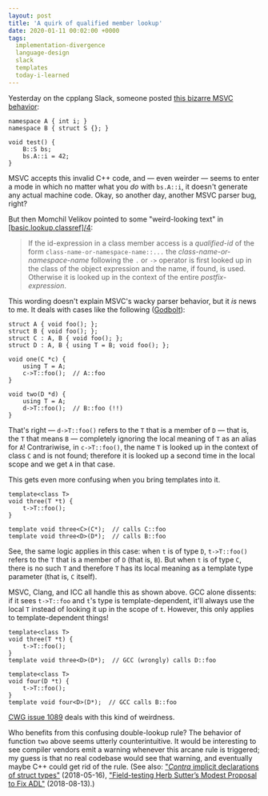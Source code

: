 ```yaml
---
layout: post
title: 'A quirk of qualified member lookup'
date: 2020-01-11 00:02:00 +0000
tags:
  implementation-divergence
  language-design
  slack
  templates
  today-i-learned
---
```


Yesterday on the cpplang Slack, someone posted [this bizarre MSVC behavior](https://godbolt.org/z/NGA9FQ):

    namespace A { int i; }
    namespace B { struct S {}; }

    void test() {
        B::S bs;
        bs.A::i = 42;
    }

MSVC accepts this invalid C++ code, and — even weirder — seems to enter a mode in which no matter
what you _do_ with `bs.A::i`, it doesn't generate any actual machine code. Okay, so another day, another
MSVC parser bug, right?

But then Momchil Velikov pointed to some "weird-looking text" in
[[basic.lookup.classref]/4](http://eel.is/c++draft/basic.lookup.classref#4):

> If the id-expression in a class member access is a _qualified-id_ of the form
> `class-name-or-namespace-name::...`
> the _class-name-or-namespace-name_ following the `.` or `->` operator is first
> looked up in the class of the object expression and the name, if found, is used.
> Otherwise it is looked up in the context of the entire _postfix-expression_.

This wording doesn't explain MSVC's wacky parser behavior, but it _is_ news to me.
It deals with cases like the following ([Godbolt](https://godbolt.org/z/ecuhLY)):

    struct A { void foo(); };
    struct B { void foo(); };
    struct C : A, B { void foo(); };
    struct D : A, B { using T = B; void foo(); };

    void one(C *c) {
        using T = A;
        c->T::foo();  // A::foo
    }

    void two(D *d) {
        using T = A;
        d->T::foo();  // B::foo (!!)
    }

That's right — `d->T::foo()` refers to the `T` that is a member of `D` — that is, the `T` that means `B` —
completely ignoring the local meaning of `T` as an alias for `A`! Contrariwise, in `c->T::foo()`, the name
`T` is looked up in the context of class `C` and is not found; therefore it is looked up a second
time in the local scope and we get `A` in that case.

This gets even more confusing when you bring templates into it.

    template<class T>
    void three(T *t) {
        t->T::foo();
    }

    template void three<C>(C*);  // calls C::foo
    template void three<D>(D*);  // calls B::foo

See, the same logic applies in this case: when `t` is of type `D`, `t->T::foo()` refers to the `T`
that is a member of `D` (that is, `B`). But when `t` is of type `C`, there is no such `T` and
therefore `T` has its local meaning as a template type parameter (that is, `C` itself).

MSVC, Clang, and ICC all handle this as shown above. GCC alone dissents: if it sees `t->T::foo` and
`t`'s type is template-dependent, it'll always use the local `T` instead
of looking it up in the scope of `t`. However, this only applies to template-dependent things!

    template<class T>
    void three(T *t) {
        t->T::foo();
    }
    template void three<D>(D*);  // GCC (wrongly) calls D::foo

    template<class T>
    void four(D *t) {
        t->T::foo();
    }
    template void four<D>(D*);  // GCC calls B::foo

[CWG issue 1089](http://cwg-issue-browser.herokuapp.com/cwg1089) deals with this kind of weirdness.

Who benefits from this confusing double-lookup rule? The behavior of function `two` above seems utterly
counterintuitive. It would be interesting to see compiler vendors emit a warning whenever this
arcane rule is triggered; my guess is that no real codebase would see that warning, and eventually
maybe C++ could get rid of the rule. (See also:
["_Contra_ implicit declarations of struct types"](/blog/2018/05/16/contra-implicit-struct-declarations/) (2018-05-16),
["Field-testing Herb Sutter’s Modest Proposal to Fix ADL"](/blog/2018/08/13/fixing-adl-field-test/) (2018-08-13).)
